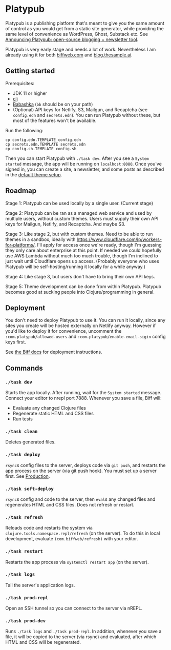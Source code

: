 # Platypub

Platypub is a publishing platform that's meant to give you the same amount of control as you would get from a static site generator,
while providing the same level of convenience as WordPress, Ghost, Substack etc. See [Announcing Platypub: open-source blogging + newsletter tool](https://biffweb.com/p/announcing-platypub/).

Platypub is very early stage and needs a lot of work. Nevertheless I am already using it for both
[biffweb.com](https://biffweb.com) and [blog.thesample.ai](https://blog.thesample.ai/).

## Getting started

Prerequisites:
 - JDK 11 or higher
 - [clj](https://clojure.org/guides/getting_started)
 - [Babashka](https://github.com/babashka/babashka#quickstart) (`bb` should be on your path)
 - (Optional) API keys for Netlify, S3, Mailgun, and Recaptcha (see `config.edn` and `secrets.edn`). You can run Platypub without these, but
 most of the features won't be available.

Run the following:

```
cp config.edn.TEMPLATE config.edn
cp secrets.edn.TEMPLATE secrets.edn
cp config.sh.TEMPLATE config.sh
```
Then you can start Platypub with `./task dev`. After you see a `System started` message, the app will be running on `localhost:8080`.
Once you've signed in, you can create a site, a newsletter,
and some posts as described in the [default theme setup](https://github.com/jacobobryant/platypub/tree/master/themes/default#setup).

## Roadmap

Stage 1: Platypub can be used locally by a single user. (Current stage)

Stage 2: Platypub can be ran as a managed web service and used by multiple users, without
custom themes. Users must supply their own API keys for Mailgun, Netlify, and Recaptcha. And
maybe S3.

Stage 3: Like stage 2, but with custom themes. Need to be able to run themes in
a sandbox, ideally with https://www.cloudflare.com/lp/workers-for-platforms/.
I'll apply for access once we're ready, though I'm guessing they only care
about enterprise at this point. If needed we could hopefully use AWS Lambda
without much too much trouble, though I'm inclined to just wait until
Cloudflare opens up access. (Probably everyone who uses Platypub will be self-hosting/running it
locally for a while anyway.)

Stage 4: Like stage 3, but users don't have to bring their own API keys.

Stage 5: Theme development can be done from within Platypub. Platypub becomes
good at sucking people into Clojure/programming in general.

## Deployment

You don't need to deploy Platypub to use it. You can run it locally, since any sites you create
will be hosted externally on Netlify anyway. However if you'd like to deploy it for convenience,
uncomment the `:com.platypub/allowed-users` and `:com.platypub/enable-email-sigin` config keys first.

See [the Biff docs](https://biffweb.com/docs/#production) for deployment instructions.

## Commands

### `./task dev`

Starts the app locally. After running, wait for the `System started` message.
Connect your editor to nrepl port 7888. Whenever you save a file, Biff will:

 - Evaluate any changed Clojure files
 - Regenerate static HTML and CSS files
 - Run tests

### `./task clean`

Deletes generated files.

### `./task deploy`

`rsync`s config files to the server, deploys code via `git push`, and restarts
the app process on the server (via git push hook). You must set up a server
first. See [Production](https://biffweb.com/docs/#production).

### `./task soft-deploy`

`rsync`s config and code to the server, then `eval`s any changed files and
regenerates HTML and CSS files. Does not refresh or restart.

### `./task refresh`

Reloads code and restarts the system via `clojure.tools.namespace.repl/refresh`
(on the server). To do this in local development, evaluate
`(com.biffweb/refresh)` with your editor.

### `./task restart`

Restarts the app process via `systemctl restart app` (on the server).

### `./task logs`

Tail the server's application logs.

### `./task prod-repl`

Open an SSH tunnel so you can connect to the server via nREPL.

### `./task prod-dev`

Runs `./task logs` and `./task prod-repl`. In addition, whenever you save a
file, it will be copied to the server (via rsync) and evaluated, after which
HTML and CSS will be regenerated.
